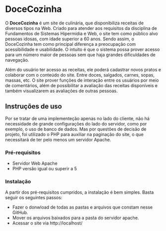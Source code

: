 # DoceCozinha

O **DoceCozinha** é um site de culinária, que disponibiliza receitas de diversos tipos na Web. Criado para atender aos requisitos da disciplina de Fundamentos de Sistemas Hipermídia e Web, o site tem como público alvo pessoas idosas, com idade superior a 60 anos. Sendo assim, o DoceCozinha tem como principal diferença a preocupação com acessibilidade e usabilidade. O intuito é que o sistema possa prover acesso para um número maior de pessoas sem que haja grandes dificuldades de navegação.

Além do usuário ter acesso as receitas, ele poderá cadastrar novos pratos e colaborar com o conteúdo do site. Entre doces, salgados, carnes, sopas, massas, etc. O site prover funções de interação entre os usuários por meio de comentários, além de possibilitar a avaliação das receitas disponíveis e também visualizarem as avaliações de outras pessoas.

## Instruções de uso

Por se tratar de uma implementeção apenas no lado do cliente, não há necessidade de grande configurações do lado do servidor, como por exemplo, o uso de banco de dados. Mas por questões de decisão de projeto, foi utilizado o PHP para auxiliar na paginação do site, o que necessitará de ter pelo menos um servidor Apache.

### Pré-requisitos

- Servidor Web Apache
- PHP versão igual ou superir a 5

### Instalação

A partir dos pré-requisitos cumpridos, a instalação é bem simples. Basta seguir os seguintes passos:

- Fazer o donwload de todas as pastas e arquivos que constam nesse GitHub. 
- Mover os arquivos baixados para a pasta do servidor apache.
- Acessar o site via http://localhost/
